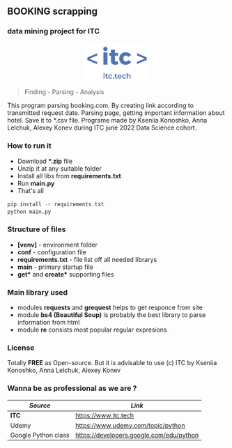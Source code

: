 ## BOOKING scrapping 
### data mining project for ITC
<p align="center">
<img src="img/ITC_logo.png" width=150></p>

> Finding - Parsing - Analysis

This program parsing booking.com. By creating  link according to transmitted request date. Parsing page, getting important information about hotel. Save it to *.csv file. Programe made by Kseniia Konoshko, Anna Lelchuk, Alexey Konev during ITC june 2022 Data Science cohort.

### How to run it
- Download __*.zip__ file
- Unzip it at any suitable folder
- Install all libs from __requirements.txt__
- Run __main.py__
- That's all
```bash
pip install -r requirements.txt
python main.py
```
### Structure of files
- __[venv]__ - environment folder
- __conf__ - configuration file
- __requirements.txt__ - file list off all needed librarys 
- __main__ - primary startup file
- __get*__ and __create*__ supporting files
### Main library used
- modules __requests__ and __grequest__ helps to get responce from site
- module __bs4 (Beautiful Soup)__ is probably the best library to parse information from html
- module __re__ consists most popular regular expresions 

### License
Totally __FREE__ as Open-source. 
But it is advisable to use (c) ITC by Kseniia Konoshko, Anna Lelchuk, Alexey Konev
### Wanna be as professional as we are ?
| *Source*            | _Link_                                   |
|---------------------|------------------------------------------|
| **ITC**             | <https://www.itc.tech>                   |
| Udemy               | <https://www.udemy.com/topic/python>     |
| Google Python class | <https://developers.google.com/edu/python> |